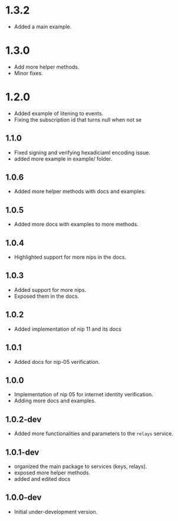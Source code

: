 # 1.3.2

- Added a main example.

# 1.3.0

- Add more helper methods.
- Minor fixes.

# 1.2.0

- Added example of litening to events.
- Fixing the subscription id that turns null when not se

## 1.1.0

- Fixed signing and verifying hexadiciaml encoding issue.
- added more example in example/ folder.

## 1.0.6

- Added more helper methods with docs and examples.

## 1.0.5

- Added more docs with examples to more methods.

## 1.0.4

- Highlighted support for more nips in the docs.

## 1.0.3

- Added support for more nips.
- Exposed them in the docs.

## 1.0.2

- Added implementation of nip 11 and its docs

## 1.0.1

- Added docs for nip-05 verification.

## 1.0.0

- Implementation of nip 05 for internet identity verification.
- Adding more docs and examples.

## 1.0.2-dev

- Added more functionalities and parameters to the `relays` service.

## 1.0.1-dev

- organized the main package to services (keys, relays).
- exposed more helper methods.
- added and edited docs

## 1.0.0-dev

- Initial under-development version.

